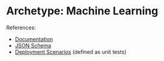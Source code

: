 # Archetype: Machine Learning

References:

* [Documentation](../../docs/archetypes/machinelearning.md)
* [JSON Schema](../../schemas/latest/landingzones/lz-machinelearning.json)
* [Deployment Scenarios](../../docs/archetypes/machinelearning.md#deployment-scenarios) (defined as unit tests)
